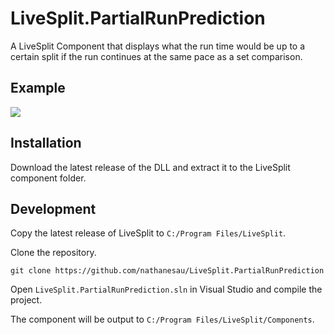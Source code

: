 # LiveSplit.PartialRunPrediction
A LiveSplit Component that displays what the run time would be up to a certain split if the run continues at the same pace as a set comparison.

## Example

![](https://i.imgur.com/ivOzG18.png)

## Installation

Download the latest release of the DLL and extract it to the LiveSplit component folder.

## Development

Copy the latest release of LiveSplit to ``C:/Program Files/LiveSplit``.

Clone the repository.

```
git clone https://github.com/nathanesau/LiveSplit.PartialRunPrediction
```

Open ``LiveSplit.PartialRunPrediction.sln`` in Visual Studio and compile the project.

The component will be output to ``C:/Program Files/LiveSplit/Components``.
